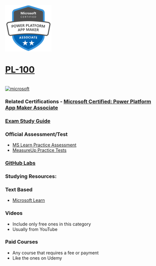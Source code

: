 <img src="/Images/certs/pl-100.png" width="150" height="150">

# [PL-100](https://learn.microsoft.com/certifications/exams/pl-100)
<br>
<a href='https://learn.microsoft.com/en-us/certifications/browse/?type=role-based&levels=intermediate' target="_blank"><img alt='microsoft' src='https://img.shields.io/badge/associate-100000?style=for-the-badge&logo=microsoft&logoColor=white&labelColor=0078D4&color=212221'/></a> 

### Related Certifications - [Microsoft Certified: Power Platform App Maker Associate](https://learn.microsoft.com/en-us/certifications/power-platform-app-maker)

### [Exam Study Guide](https://aka.ms/pl100-studyguide)

### Official Assessment/Test
- [MS Learn Practice Assessment](https://learn.microsoft.com/certifications/exams/pl-100/practice/assessment?assessment-type=practice&assessmentId=63)
- [MeasureUp Practice Tests](https://www.measureup.com/microsoft-practice-test-pl-100-microsoft-power-platform-app-maker.html)

### [GitHub Labs](https://github.com/MicrosoftLearning/PL-100-Microsoft-Power-Platform-App-Maker/tree/master/Instructions/Labs)

### Studying Resources:

### Text Based
- [Microsoft Learn](https://learn.microsoft.com/certifications/exams/pl-100)

### Videos
- Include only free ones in this category
- Usually from YouTube

### Paid Courses
- Any course that requires a fee or payment
- Like the ones on Udemy

